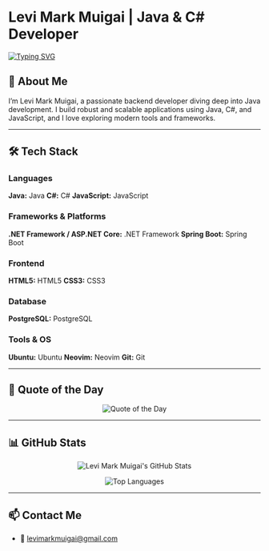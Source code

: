 # Levi Mark Muigai | Java & C# Developer

<a href="https://git.io/typing-svg">
  <img src="https://readme-typing-svg.demolab.com?font=Fira+Code&pause=1000&color=F89820&width=435&lines=FullstackRookie;Java%2FC%23+Developer" alt="Typing SVG" />
</a>

## 👋 About Me

I’m Levi Mark Muigai, a passionate backend developer diving deep into Java development. I build robust and scalable applications using Java, C#, and JavaScript, and I love exploring modern tools and frameworks.

---

## 🛠 Tech Stack

### Languages
<p>
  <strong>Java:</strong> Java  
  <strong>C#:</strong> C#  
  <strong>JavaScript:</strong> JavaScript  
</p>

### Frameworks & Platforms
<p>
  <strong>.NET Framework / ASP.NET Core:</strong> .NET Framework  
  <strong>Spring Boot:</strong> Spring Boot  
</p>

### Frontend
<p>
  <strong>HTML5:</strong> HTML5  
  <strong>CSS3:</strong> CSS3  
</p>

### Database
<p>
  <strong>PostgreSQL:</strong> PostgreSQL  
</p>

### Tools & OS
<p>
  <strong>Ubuntu:</strong> Ubuntu  
  <strong>Neovim:</strong> Neovim  
  <strong>Git:</strong> Git  
</p>

---

## 📝 Quote of the Day

<p align="center">
  <img src="https://github-readme-quotes.vercel.app/api?theme=dark&layout=compact" alt="Quote of the Day" />
</p>

---

## 📊 GitHub Stats

<p align="center">
  <img src="https://github-readme-stats.vercel.app/api?username=levimarkmuigai&show_icons=true&title_color=F89820&icon_color=F89820&text_color=ffffff&bg_color=2E2E2E" alt="Levi Mark Muigai's GitHub Stats" />
</p>

<p align="center">
  <img src="https://github-readme-stats.vercel.app/api/top-langs?username=levimarkmuigai&show_icons=true&layout=compact&title_color=F89820&icon_color=F89820&text_color=ffffff&bg_color=2E2E2E" alt="Top Languages" />
</p>

---

## 📫 Contact Me

- 📧 [levimarkmuigai@gmail.com](mailto:levimarkmuigai@gmail.com)

